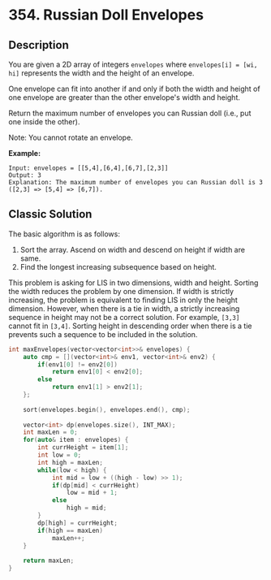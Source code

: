 # 354. Russian Doll Envelopes

## Description
You are given a 2D array of integers `envelopes` where `envelopes[i] = [wi, hi]` represents the width and the height of an envelope.

One envelope can fit into another if and only if both the width and height of one envelope are greater than the other envelope's width and height.

Return the maximum number of envelopes you can Russian doll (i.e., put one inside the other).

Note: You cannot rotate an envelope.

**Example:**
```
Input: envelopes = [[5,4],[6,4],[6,7],[2,3]]
Output: 3
Explanation: The maximum number of envelopes you can Russian doll is 3 ([2,3] => [5,4] => [6,7]).
```

## Classic Solution

The basic algorithm is as follows:
1. Sort the array. Ascend on width and descend on height if width are same.
2. Find the longest increasing subsequence based on height.

This problem is asking for LIS in two dimensions, width and height. Sorting the width reduces the problem by one dimension. If width is strictly increasing, the problem is equivalent to finding LIS in only the height dimension. However, when there is a tie in width, a strictly increasing sequence in height may not be a correct solution. For example, `[3,3]` cannot fit in `[3,4]`. Sorting height in descending order when there is a tie prevents such a sequence to be included in the solution.

```C++
int maxEnvelopes(vector<vector<int>>& envelopes) {
    auto cmp = [](vector<int>& env1, vector<int>& env2) {
        if(env1[0] != env2[0])
            return env1[0] < env2[0];
        else
            return env1[1] > env2[1];
    };
    
    sort(envelopes.begin(), envelopes.end(), cmp);
    
    vector<int> dp(envelopes.size(), INT_MAX);
    int maxLen = 0;
    for(auto& item : envelopes) {
        int currHeight = item[1];
        int low = 0;
        int high = maxLen;
        while(low < high) {
            int mid = low + ((high - low) >> 1);
            if(dp[mid] < currHeight)
                low = mid + 1;
            else
                high = mid;
        }
        dp[high] = currHeight;
        if(high == maxLen)
            maxLen++;
    }
    
    return maxLen;
}
```
